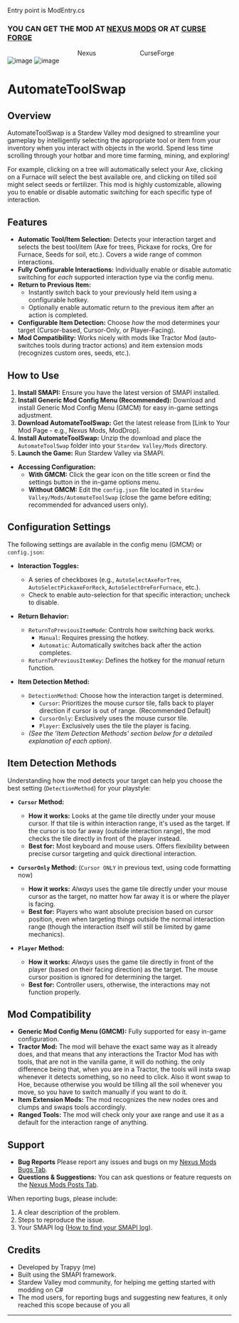 Entry point is ModEntry.cs <br> 

### YOU CAN GET THE MOD AT [NEXUS MODS](https://www.nexusmods.com/stardewvalley/mods/21050) OR AT [CURSE FORGE](https://www.curseforge.com/stardewvalley/mods/automate-tool-swap) <br>
‎ ‎ ‎ ‎ ‎ ‎ ‎ ‎ ‎ ‎ ‎ ‎ ‎ ‎ ‎ ‎‎  ‎ ‎ ‎ ‎ ‎ ‎ ‎ ‎ ‎ ‎ ‎ ‎ ‎ ‎ ‎ ‎ ‎ ‎ ‎ ‎ ‎ ‎ ‎ ‎ Nexus‎ ‎ ‎‎ ‎ ‎ ‎ ‎ ‎ ‎ ‎ ‎ ‎ ‎ ‎ ‎ ‎ ‎ ‎ ‎‎ ‎ ‎  ‎ ‎ ‎ ‎ ‎ ‎ ‎ ‎ ‎ ‎ ‎ ‎ ‎ ‎ ‎ ‎ ‎ ‎ ‎  ‎ ‎ ‎ ‎ ‎‎ ‎ ‎ ‎ ‎ ‎ ‎ ‎ ‎ ‎ ‎  ‎  ‎ ‎ ‎ ‎ CurseForge<br>
![image](https://github.com/user-attachments/assets/f30932f9-ca73-49f8-9244-d770a74f2130)
![image](https://github.com/user-attachments/assets/a3d16fd7-9a33-4691-bd4e-638d35740362)



# AutomateToolSwap

## Overview

AutomateToolSwap is a Stardew Valley mod designed to streamline your gameplay by intelligently selecting the appropriate tool or item from your inventory when you interact with objects in the world. Spend less time scrolling through your hotbar and more time farming, mining, and exploring!

For example, clicking on a tree will automatically select your Axe, clicking on a Furnace will select the best available ore, and clicking on tilled soil might select seeds or fertilizer. This mod is highly customizable, allowing you to enable or disable automatic switching for each specific type of interaction.

## Features

* **Automatic Tool/Item Selection:** Detects your interaction target and selects the best tool/item (Axe for trees, Pickaxe for rocks, Ore for Furnace, Seeds for soil, etc.). Covers a wide range of common interactions.
* **Fully Configurable Interactions:** Individually enable or disable automatic switching for *each* supported interaction type via the config menu.
* **Return to Previous Item:**
    * Instantly switch back to your previously held item using a configurable hotkey.
    * Optionally enable automatic return to the previous item after an action is completed.
* **Configurable Item Detection:** Choose *how* the mod determines your target (Cursor-based, Cursor-Only, or Player-Facing).
* **Mod Compatibility:** Works nicely with mods like Tractor Mod (auto-switches tools during tractor actions) and item extension mods (recognizes custom ores, seeds, etc.).

## How to Use

1.  **Install SMAPI:** Ensure you have the latest version of SMAPI installed.
2.  **Install Generic Mod Config Menu (Recommended):** Download and install Generic Mod Config Menu (GMCM) for easy in-game settings adjustment.
3.  **Download AutomateToolSwap:** Get the latest release from [Link to Your Mod Page - e.g., Nexus Mods, ModDrop].
4.  **Install AutomateToolSwap:** Unzip the download and place the `AutomateToolSwap` folder into your `Stardew Valley/Mods` directory.
5.  **Launch the Game:** Run Stardew Valley via SMAPI.

* **Accessing Configuration:**
    * **With GMCM:** Click the gear icon on the title screen or find the settings button in the in-game options menu.
    * **Without GMCM:** Edit the `config.json` file located in `Stardew Valley/Mods/AutomateToolSwap` (close the game before editing; recommended for advanced users only).

## Configuration Settings

The following settings are available in the config menu (GMCM) or `config.json`:

* **Interaction Toggles:**
    * A series of checkboxes (e.g., `AutoSelectAxeForTree`, `AutoSelectPickaxeForRock`, `AutoSelectOreForFurnace`, etc.).
    * Check to enable auto-selection for that specific interaction; uncheck to disable.

* **Return Behavior:**
    * `ReturnToPreviousItemMode`: Controls how switching back works.
        * `Manual`: Requires pressing the hotkey.
        * `Automatic`: Automatically switches back after the action completes.
    * `ReturnToPreviousItemKey`: Defines the hotkey for the *manual* return function.

* **Item Detection Method:**
    * `DetectionMethod`: Choose how the interaction target is determined.
        * `Cursor`: Prioritizes the mouse cursor tile, falls back to player direction if cursor is out of range. (Recommended Default)
        * `CursorOnly`: Exclusively uses the mouse cursor tile.
        * `Player`: Exclusively uses the tile the player is facing.
    * *(See the 'Item Detection Methods' section below for a detailed explanation of each option)*.

## Item Detection Methods

Understanding how the mod detects your target can help you choose the best setting (`DetectionMethod`) for your playstyle:

* **`Cursor` Method:**
    * **How it works:** Looks at the game tile directly under your mouse cursor. If that tile is within interaction range, it's used as the target. If the cursor is too far away (outside interaction range), the mod checks the tile directly in front of the player instead.
    * **Best for:** Most keyboard and mouse users. Offers flexibility between precise cursor targeting and quick directional interaction.

* **`CursorOnly` Method:** (`Cursor ONLY` in previous text, using code formatting now)
    * **How it works:** *Always* uses the game tile directly under your mouse cursor as the target, no matter how far away it is or where the player is facing.
    * **Best for:** Players who want absolute precision based on cursor position, even when targeting things outside the normal interaction range (though the interaction itself will still be limited by game mechanics).

* **`Player` Method:**
    * **How it works:** *Always* uses the game tile directly in front of the player (based on their facing direction) as the target. The mouse cursor position is ignored for determining the target.
    * **Best for:** Controller users, otherwise, the interactions may not function properly.

## Mod Compatibility

* **Generic Mod Config Menu (GMCM):** Fully supported for easy in-game configuration.
* **Tractor Mod:** The mod will behave the exact same way as it already does, and that means that any interactions the Tractor Mod has with tools, that are not in the vanilla game, it will do nothing. the only difference being that, when you are in a Tractor, the tools will insta swap whenever it detects something, so no need to click.
﻿Also it wont swap to Hoe, because otherwise you would be tilling all the soil whenever you move, so you have to switch manually if you want to do it.
* **Item Extension Mods:** The mod recognizes the new nodes ores and clumps and swaps tools accordingly.
* **Ranged Tools:** The mod will check only your axe range and use it as a default for the interaction range of anything.


## Support

* **Bug Reports** Please report any issues and bugs on my [Nexus Mods Bugs Tab](https://www.nexusmods.com/stardewvalley/mods/21050?tab=bugs).
* **Questions & Suggestions:** You can ask questions or feature requests on the [Nexus Mods Posts Tab](https://www.nexusmods.com/stardewvalley/mods/21050?tab=posts).

When reporting bugs, please include:
1.  A clear description of the problem.
2.  Steps to reproduce the issue.
3.  Your SMAPI log ([How to find your SMAPI log](https://smapi.io/log)).


## Credits

* Developed by Trapyy (me)
* Built using the SMAPI framework.
* Stardew Valley mod community, for helping me getting started with modding on C#
* The mod users, for reporting bugs and suggesting new features, it only reached this scope because of you all


---



